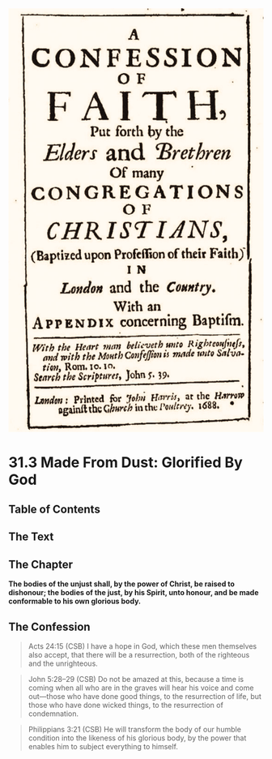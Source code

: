 <img class="intro-right" src="art-1689.png">

# 31.3 Made From Dust: Glorified By God

## Table of Contents

<!-- toc -->

## The Text

## The Chapter

**The bodies of the unjust shall, by the power of Christ, be raised to dishonour; the bodies of the just, by his Spirit, unto honour, and be made conformable to his own glorious body.**

## The Confession

>Acts 24:15 (CSB) I have a hope in God, which these men themselves also accept, that there will be a resurrection, both of the righteous and the unrighteous.

>John 5:28–29 (CSB) Do not be amazed at this, because a time is coming when all who are in the graves will hear his voice and come out—those who have done good things, to the resurrection of life, but those who have done wicked things, to the resurrection of condemnation.

>Philippians 3:21 (CSB) He will transform the body of our humble condition into the likeness of his glorious body, by the power that enables him to subject everything to himself.
